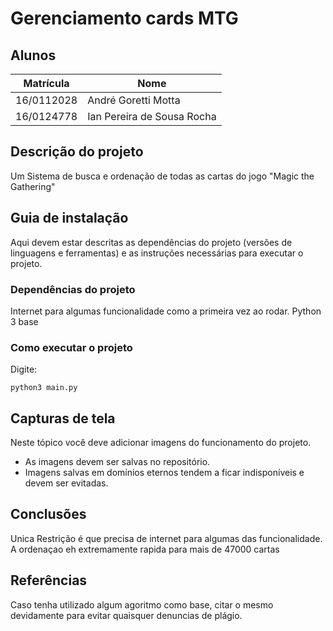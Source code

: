 # Gerenciamento cards MTG 

## Alunos  
| Matrícula | Nome |  
|-----------------------|---------------------|  
| 16/0112028|André Goretti Motta
| 16/0124778 | Ian Pereira de Sousa Rocha |  
## Descrição do projeto
Um Sistema de busca e ordenação de todas as cartas do jogo "Magic the Gathering"
## Guia de instalação
Aqui devem estar descritas as dependências do projeto (versões de linguagens e ferramentas) e as instruções necessárias para executar o projeto. 
### Dependências do projeto
Internet para algumas funcionalidade como a primeira vez ao rodar.
Python 3 base
### Como executar o projeto
Digite:
```
python3 main.py
```
## Capturas de tela
Neste tópico você deve adicionar imagens do funcionamento do projeto.  
 - As imagens devem ser salvas no repositório.
 - Imagens salvas em domínios eternos tendem a ficar indisponíveis e devem ser evitadas.   
## Conclusões
Unica Restrição é que precisa de internet para algumas das funcionalidade. A ordenaçao eh extremamente rapida para mais de 47000 cartas
## Referências
Caso tenha utilizado algum agoritmo como base, citar o mesmo devidamente para  evitar quaisquer denuncias de plágio.
